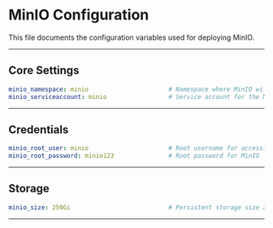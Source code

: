 # MinIO Configuration

This file documents the configuration variables used for deploying MinIO.

---
##    Core Settings 
```yaml
minio_namespace: minio                      # Namespace where MinIO will be deployed
minio_serviceaccount: minio                 # Service account for the MinIO pods
```
---
##    Credentials 
```yaml
minio_root_user: minio                      # Root username for accessing the MinIO UI and API
minio_root_password: minio123               # Root password for MinIO
```
---
##    Storage 
```yaml
minio_size: 250Gi                           # Persistent storage size allocated to MinIO
```
---